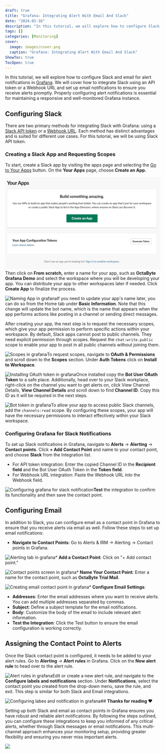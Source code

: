 ```yaml
---
draft: true
title: "Grafana: Integrating Alert With Email And Slack"
date: "2024-02-16"
description: "In this tutorial, we will explore how to configure Slack and email for alert notifications in Grafana. We will cover how to integrate Slack using an API token or a Webhook URL and set up email notifications to ensure you receive alerts promptly. Properly configuring alert notifications is essential for"
tags: []
categories: [Monitoring]
cover:
  image: images/cover.png
  caption: "Grafana: Integrating Alert With Email And Slack"
ShowToc: true
TocOpen: true
---
```



In this tutorial, we will explore how to configure Slack and email for alert notifications in [Grafana](https://octabyte.io/open-source/grafana?ref=blog.octabyte.io). We will cover how to integrate Slack using an API token or a Webhook URL and set up email notifications to ensure you receive alerts promptly. Properly configuring alert notifications is essential for maintaining a responsive and well\-monitored Grafana instance.

## Configuring Slack

There are two primary methods for integrating Slack with Grafana: using a [Slack API token](https://api.slack.com/authentication/token-types?ref=blog.octabyte.io) or a [Webhook URL](https://api.slack.com/messaging/webhooks?ref=blog.octabyte.io). Each method has distinct advantages and is suited for different use cases. For this tutorial, we will be using Slack API token.

### Creating a Slack App and Requesting Scopes

To start, create a Slack app by visiting the apps page and selecting the [Go to Your Apps](https://api.slack.com/apps?ref=blog.octabyte.io) button. On the **Your Apps** page, choose **Create an App.**

![Create app screen in grafana](images/Screenshot-2024-07-17-at-12.06.47-PM.jpg)Then click on **From scratch,** enter a name for your app, such as **OctaByte Grafana Demo** and select the workspace where you will be developing your app. You can distribute your app to other workspaces later if needed. Click **Create App** to finalize the process. 

![Naming App in grafana](https://blog.elest.io/content/images/2024/07/Screenshot-2024-07-17-at-12.10.40-PM.jpg)If you need to update your app's name later, you can do so from the Home tab under **Basic Information**. Note that this change will update the bot name, which is the name that appears when the app performs actions like posting in a channel or sending direct messages.

After creating your app, the next step is to request the necessary scopes, which give your app permission to perform specific actions within your workspace. By default, Slack apps cannot post to public channels. They need explicit permission through scopes. Request the `chat:write.public` scope to enable your app to post in all public channels without joining them. 

![Scopes in grafana](https://blog.elest.io/content/images/2024/07/Screenshot-2024-07-17-at-12.16.08-PM.jpg)To request scopes, navigate to **OAuth \& Permissions** and scroll down to the **Scopes** section. Under **Auth Tokens** click on **Install to Workspace**. 

![Installing OAuth token in grafana](https://blog.elest.io/content/images/2024/07/Screenshot-2024-07-17-at-12.17.42-PM.jpg)Once installed copy the **Bot User OAuth Token** to a safe place. Additionally, head over to your Slack workplace, right\-click on the channel you want to get alerts on, click View Channel Details, **View Channel Details** and scroll down to find **Channel ID**. Copy this ID as it will be required in the next steps.

![Bot token in grafana](https://blog.elest.io/content/images/2024/07/Screenshot-2024-07-17-at-12.18.52-PM.jpg)To allow your app to access public Slack channels, add the `channels:read` scope. By configuring these scopes, your app will have the necessary permissions to interact effectively within your Slack workspace.

### Configuring Grafana for Slack Notifications

To set up Slack notifications in Grafana, navigate to **Alerts** \-\> **Alerting** \-\> **Contact points**. Click **\+ Add Contact Point** and name to your contact point, and choose **Slack** from the Integration list.

* For API token integration: Enter the copied Channel ID in the **Recipient field** and the Bot User OAuth Token in the **Token field**.
* For Webhook URL integration: Paste the Webhook URL into the Webhook field.

![Configuring grafana for slack notification](https://blog.elest.io/content/images/2024/07/Screenshot-2024-07-17-at-12.34.49-PM.jpg)**Test** the integration to confirm its functionality and then save the contact point.

## Configuring Email

In addition to Slack, you can configure email as a contact point in Grafana to ensure that you receive alerts via email as well. Follow these steps to set up email notifications:

* **Navigate to Contact Points**: Go to Alerts \& IRM \-\> Alerting \-\> Contact points in Grafana.

![Alerting tab in grafana](https://blog.elest.io/content/images/2024/07/Screenshot-2024-07-17-at-12.01.48-PM.jpg)* **Add a Contact Point**: Click on "\+ Add contact point."

![Contact points screen in grafana](https://blog.elest.io/content/images/2024/07/Screenshot-2024-07-17-at-12.05.25-PM.jpg)* **Name Your Contact Point**: Enter a name for the contact point, such as **OctaByte Trial Mail**.

![Creating email contact point in grafana](https://blog.elest.io/content/images/2024/07/Screenshot-2024-07-17-at-12.06.28-PM.jpg)* **Configure Email Settings**:
* **Addresses**: Enter the email addresses where you want to receive alerts. You can add multiple addresses separated by commas.
* **Subject**: Define a subject template for the email notifications.
* **Body**: Customize the body of the email to include relevant alert information.
* **Test the Integration**: Click the Test button to ensure the email configuration is working correctly.

## Assigning the Contact Point to Alerts

Once the Slack contact point is configured, it needs to be added to your alert rules. Go to **Alerting** \-\> **Alert rules** in Grafana. Click on the **New alert rule** to head over to the alert rule.

![Alert rules in grafana](https://blog.elest.io/content/images/2024/07/Screenshot-2024-07-17-at-12.38.52-PM.jpg)Edit or create a new alert rule, and navigate to the **Configure labels and notifications** section. Under **Notifications**, select the contact point you created from the drop\-down menu, save the rule, and exit. This step is similar for both Slack and Email integrations.

![Configuring labes and notification in grafana](https://blog.elest.io/content/images/2024/07/Screenshot-2024-07-17-at-12.40.13-PM-1.jpg)## **Thanks for reading ❤️**

Setting up both Slack and email as contact points in Grafana ensures you have robust and reliable alert notifications. By following the steps outlined, you can configure these integrations to keep you informed of any critical alerts, whether through Slack messages or email notifications. This multi\-channel approach enhances your monitoring setup, providing greater flexibility and ensuring you never miss important alerts.

[![](https://pub-da36157c854648669813f3f76c526c2b.r2.dev/deploy-on-elestio-black.png)](https://octabyte.io/open-source/grafana?ref=blog.octabyte.io)

